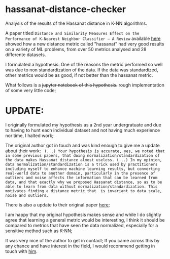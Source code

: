 # hassanat-distance-checker
Analysis of the results of the Hassanat distance in K-NN algorithms.

A paper titled `Distance and Similarity Measures Effect on the Performance of K-Nearest Neighbor Classifier – A Review` available [here](https://arxiv.org/pdf/1708.04321.pdf) showed how a new distance metric called "hassanat" had very good results on a variety of ML problems, from over 50 metrics analysed and 28 differente datasets.

I formulated a hypothesis: One of the reasons the metric performed so well was due to non standardization of the data. If the data was standardized, other metrics would be as good, if not better than the hassanat metric.

What follows is a ~~jupyter notebook of this hypothesis.~~ rough implementation of some very little code;

# UPDATE:

I originally formulated my hypothesis as a 2nd year undergratuate and due to having to hunt each individual dataset and not having much experience nor time, I halted work;

The original author got in touch and was kind enough to give me a update about their work:
``` (...) Your hypothesis is accurate, yes, we noted that in some previous papers, that doing normalization/standardization of the data makes Hassanat distance almost useless. (...) In my opinion, data normalization/standardization is a trick used by practitioners including myself to enhance machine learning results, but converting real-world data to another domain, particularly in the presence of outliers and noise affects the information that can be learned from data, and that exactly why we proposed Hassanat distance, so as to be able to learn from data without normalization/standardization. This motivates finding a distance metric that  is invariant to data scale, noise and outliers.```

There is also a update to their original paper [here](https://doi.org/10.1089/big.2018.0175);

I am happy that my original hypothesis makes sense and while I do slightly agree that learning a general metric would be interesting, I think it should be compared to metrics that have seen the data normalized, especially for a sensitive method such as K-NN;

It was very nice of the author to get in contact; If you came across this by any chance and have interest in the field, I would recommend getting in touch with [him](https://doi.org/10.1089/big.2018.0175).
